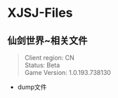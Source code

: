 # XJSJ-Files

## 仙剑世界~相关文件

> Client region: CN</br>
> Status: Beta</br>
> Game Version: 1.0.193.738130</br>

* dump文件
